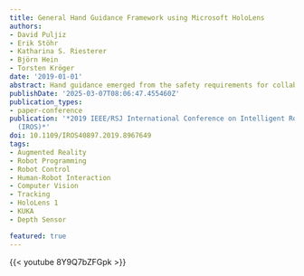 ```yaml
---
title: General Hand Guidance Framework using Microsoft HoloLens
authors:
- David Puljiz
- Erik Stöhr
- Katharina S. Riesterer
- Björn Hein
- Torsten Kröger
date: '2019-01-01'
abstract: Hand guidance emerged from the safety requirements for collaborative robots, namely possessing joint-torque sensors. Since then it has proven to be a powerful tool for easy trajectory programming, allowing lay-users to reprogram robots intuitively. Going beyond, a robot can learn tasks by user demonstrations through kinesthetic teaching, enabling robots to generalise tasks and further reducing the need for reprogramming. However, hand guidance is still mostly relegated to collaborative robots. Here we propose a method that does not require any sensors on the robot or in the robot cell, by using a Microsoft HoloLens augmented reality head mounted display. We reference the robot using a registration algorithm to match the robot model to the spatial mesh. The in-built hand tracking and localisation capabilities are then used to calculate the position of the hands relative to the robot. By decomposing the hand movements into orthogonal rotations and propagating it down through the kinematic chain, we achieve a generalised hand guidance without the need to build a dynamic model of the robot itself. We tested our approach on a commonly used industrial manipulator, the KUKA KR-5.
publishDate: '2025-03-07T08:06:47.455460Z'
publication_types:
- paper-conference
publication: '*2019 IEEE/RSJ International Conference on Intelligent Robots and Systems
  (IROS)*'
doi: 10.1109/IROS40897.2019.8967649
tags:
- Augmented Reality
- Robot Programming
- Robot Control
- Human-Robot Interaction
- Computer Vision
- Tracking
- HoloLens 1
- KUKA
- Depth Sensor

featured: true
---
```

{{< youtube 8Y9Q7bZFGpk >}}